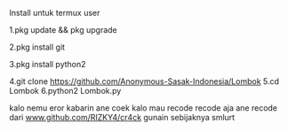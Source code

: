 Install untuk termux user

1.pkg update && pkg upgrade

2.pkg install git

3.pkg install python2

4.git clone https://github.com/Anonymous-Sasak-Indonesia/Lombok
5.cd Lombok
6.python2 Lombok.py

kalo nemu eror kabarin ane coek kalo mau recode recode aja ane recode dari www.github.com/RIZKY4/cr4ck gunain sebijaknya smlurt
